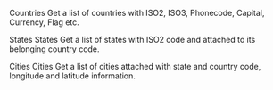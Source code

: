 Countries
Get a list of countries with ISO2, ISO3, Phonecode, Capital, Currency, Flag etc.

States
States
Get a list of states with ISO2 code and attached to its belonging country code.

Cities
Cities
Get a list of cities attached with state and country code, longitude and latitude information.
